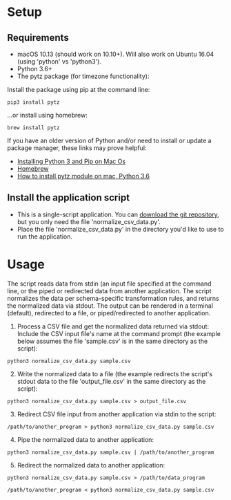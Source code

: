 
# Setup
## Requirements
* macOS 10.13 (should work on 10.10+). Will also work on Ubuntu 16.04 (using 'python' vs 'python3'). 
* Python 3.6+
* The pytz package (for timezone functionality):

Install the package using pip at the command line:
```
pip3 install pytz
```

...or install using homebrew:
```
brew install pytz
```

If you have an older version of Python and/or need to install or update a package manager, these links may prove helpful: 
* [Installing Python 3 and Pip on Mac Os](https://itsevans.com/install-pip-osx/)
* [Homebrew](https://brew.sh/)
* [How to install pytz module on mac, Python 3.6](https://teamtreehouse.com/community/how-to-install-pytz-module-on-mac-python-36)

## Install the application script
* This is a single-script application. You can [download the git repository](https://github.com/joecanas/normalize_csv_data/archive/master.zip), but you only need the file 'normalize_csv_data.py'.
* Place the file 'normalize_csv_data.py' in the directory you'd like to use to run the application.

# Usage
The script reads data from stdin (an input file specified at the command line, or the piped or redirected data from another application. The script normalizes the data per schema-specific transformation rules, and returns the normalized data via stdout. The output can be rendered in a terminal (default), redirected to a file, or piped/redirected to another application.

1. Process a CSV file and get the normalized data returned via stdout:
Include the CSV input file's name at the command prompt (the example below assumes the file 'sample.csv' is in the same directory as the script):

```
python3 normalize_csv_data.py sample.csv
```

2. Write the normalized data to a file (the example redirects the script's stdout data to the file 'output_file.csv' in the same directory as the script):

```
python3 normalize_csv_data.py sample.csv > output_file.csv
```

3. Redirect CSV file input from another application via stdin to the script:

```
/path/to/another_program > python3 normalize_csv_data.py sample.csv
```

4. Pipe the normalized data to another application:

```
python3 normalize_csv_data.py sample.csv | /path/to/another_program
```

5. Redirect the normalized data to another application:

```
python3 normalize_csv_data.py sample.csv > /path/to/data_program

/path/to/another_program < python3 normalize_csv_data.py sample.csv
```
